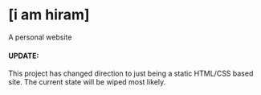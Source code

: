 # [i am hiram]

A personal website

#### UPDATE:

This project has changed direction to just being a static HTML/CSS based site. The current state will be wiped most likely.
